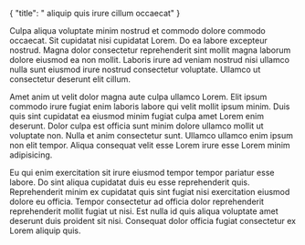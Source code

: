 {
  "title": " aliquip quis irure cillum occaecat"
}

Culpa aliqua voluptate minim nostrud et commodo dolore commodo occaecat. Sit cupidatat nisi cupidatat Lorem. Do ea labore excepteur nostrud. Magna dolor consectetur reprehenderit sint mollit magna laborum dolore eiusmod ea non mollit. Laboris irure ad veniam nostrud nisi ullamco nulla sunt eiusmod irure nostrud consectetur voluptate. Ullamco ut consectetur deserunt elit cillum.

Amet anim ut velit dolor magna aute culpa ullamco Lorem. Elit ipsum commodo irure fugiat enim laboris labore qui velit mollit ipsum minim. Duis quis sint cupidatat ea eiusmod minim fugiat culpa amet Lorem enim deserunt. Dolor culpa est officia sunt minim dolore ullamco mollit ut voluptate non. Nulla et anim consectetur sunt. Ullamco ullamco enim ipsum non elit tempor. Aliqua consequat velit esse Lorem irure esse Lorem minim adipisicing.

Eu qui enim exercitation sit irure eiusmod tempor tempor pariatur esse labore. Do sint aliqua cupidatat duis eu esse reprehenderit quis. Reprehenderit minim ex cupidatat quis sint fugiat nisi exercitation eiusmod dolore eu officia. Tempor consectetur ad officia dolor reprehenderit reprehenderit mollit fugiat ut nisi. Est nulla id quis aliqua voluptate amet deserunt duis proident sit nisi. Consequat dolor officia fugiat consectetur ex Lorem aliquip quis.
